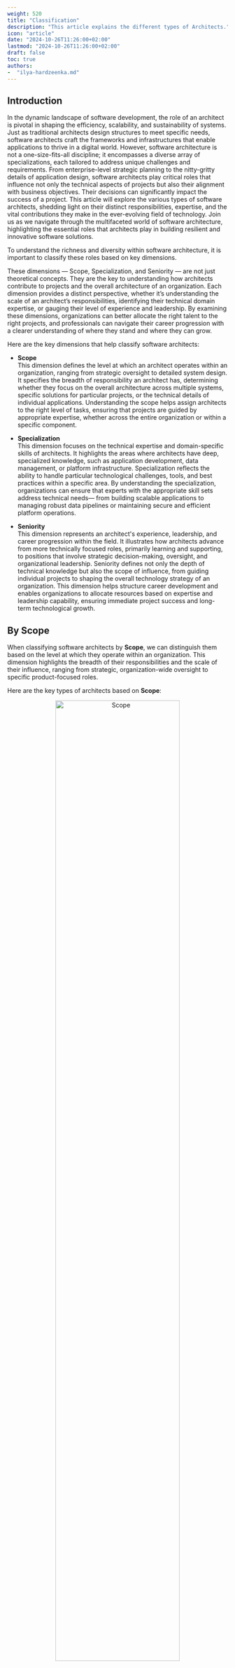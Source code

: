 ```yaml
---
weight: 520
title: "Classification"
description: "This article explains the different types of Architects."
icon: "article"
date: "2024-10-26T11:26:00+02:00"
lastmod: "2024-10-26T11:26:00+02:00"
draft: false
toc: true
authors:
-  "ilya-hardzeenka.md"
---
```

## Introduction

In the dynamic landscape of software development, the role of an architect is pivotal in shaping the efficiency, scalability, and sustainability of systems. Just as traditional architects design structures to meet specific needs, software architects craft the frameworks and infrastructures that enable applications to thrive in a digital world. However, software architecture is not a one-size-fits-all discipline; it encompasses a diverse array of specializations, each tailored to address unique challenges and requirements. From enterprise-level strategic planning to the nitty-gritty details of application design, software architects play critical roles that influence not only the technical aspects of projects but also their alignment with business objectives. Their decisions can significantly impact the success of a project. This article will explore the various types of software architects, shedding light on their distinct responsibilities, expertise, and the vital contributions they make in the ever-evolving field of technology. Join us as we navigate through the multifaceted world of software architecture, highlighting the essential roles that architects play in building resilient and innovative software solutions.

To understand the richness and diversity within software architecture, it is important to classify these roles based on key dimensions.

These dimensions — Scope, Specialization, and Seniority — are not just theoretical concepts. They are the key to understanding how architects contribute to projects and the overall architecture of an organization. Each dimension provides a distinct perspective, whether it’s understanding the scale of an architect’s responsibilities, identifying their technical domain expertise, or gauging their level of experience and leadership. By examining these dimensions, organizations can better allocate the right talent to the right projects, and professionals can navigate their career progression with a clearer understanding of where they stand and where they can grow.

Here are the key dimensions that help classify software architects:

* **Scope**\
  This dimension defines the level at which an architect operates within an organization, ranging from strategic oversight to detailed system design. It specifies the breadth of responsibility an architect has, determining whether they focus on the overall architecture across multiple systems, specific solutions for particular projects, or the technical details of individual applications. Understanding the scope helps assign architects to the right level of tasks, ensuring that projects are guided by appropriate expertise, whether across the entire organization or within a specific component.

* **Specialization**\
  This dimension focuses on the technical expertise and domain-specific skills of architects. It highlights the areas where architects have deep, specialized knowledge, such as application development, data management, or platform infrastructure. Specialization reflects the ability to handle particular technological challenges, tools, and best practices within a specific area. By understanding the specialization, organizations can ensure that experts with the appropriate skill sets address technical needs— from building scalable applications to managing robust data pipelines or maintaining secure and efficient platform operations.
  
* **Seniority**\
  This dimension represents an architect's experience, leadership, and career progression within the field. It illustrates how architects advance from more technically focused roles, primarily learning and supporting, to positions that involve strategic decision-making, oversight, and organizational leadership. Seniority defines not only the depth of technical knowledge but also the scope of influence, from guiding individual projects to shaping the overall technology strategy of an organization. This dimension helps structure career development and enables organizations to allocate resources based on expertise and leadership capability, ensuring immediate project success and long-term technological growth.

## By Scope

When classifying software architects by **Scope**, we can distinguish them based on the level at which they operate within an organization. This dimension highlights the breadth of their responsibilities and the scale of their influence, ranging from strategic, organization-wide oversight to specific product-focused roles.

Here are the key types of architects based on **Scope**:

<center>
   <img align="center" src="../../../images/role/classification.scope.drawio.png" alt="Scope" width="75%" height="75%"/>
</center>

### Enterprise

* **Focus:** Organization-Wide Strategy and Integration
* **Description:** Enterprise architects operate at the highest level within an organization’s IT structure. They are responsible for aligning technology initiatives with business strategies, ensuring that all systems across the enterprise work cohesively. Their role involves developing and maintaining an overarching architecture framework, setting standards, and creating technology roadmaps that guide the organization’s future development. They address large-scale issues such as technology integration, digital transformation, and long-term planning.
* **Key Contributions:**
  * **Strategic Alignment:** Define and communicate the vision for the organization’s technology landscape, ensuring it aligns with business goals.
  * **Technology Roadmaps:** Develop long-term plans that provide a clear path for evolving the technology ecosystem in a structured, efficient way.
  * **Standards and Governance:** Establish and enforce architectural standards to ensure consistency, security, and scalability across systems.
  * **Cross-Department Collaboration:** Work closely with leaders across various teams to align efforts, resolve technical conflicts, and ensure that technology investments are effectively utilized.

### Solution

* **Focus:** Product-Specific Solutions and Design
* **Description:** Solution architects are responsible for designing and implementing architecture for specific products. They ensure that the chosen architecture meets a particular product's functional and non-functional requirements while also fitting within the broader enterprise architecture. Solution architects bridge the gap between business needs and technical implementation, working closely with stakeholders to deliver effective, scalable, and efficient product solutions. Their scope is narrower than that of enterprise architects, but they still oversee multiple product or service components.
* **Key Contributions:**
  * **Solution Design:** Develop architectures that address the product specific needs, including functionality, scalability, security, and performance.
  * **Integration:** Ensure the product architecture integrates smoothly with existing systems, maintaining coherence within the organization’s technology ecosystem.
  * **Technical Leadership:** Provide direction to development teams, guiding the implementation of design patterns, frameworks, and technologies that best serve the product.
  * **Adaptability:** Respond to changing business requirements, refining solutions to accommodate evolving needs while minimizing disruptions.

### System

* **Focus:** Individual Systems and Component Design
* **Description:** System architects focus on the detailed design and architecture of specific systems or applications. They are responsible for defining the technical structure, components, and interactions within a single system, ensuring that it meets technical specifications, performance requirements, and integration needs. Their role is more hands-on and technical, often involving deep dives into code, frameworks, and tools to optimize system performance. System architects ensure the system functions reliably, is scalable, and can integrate seamlessly with other systems when needed.
* **Key Contributions:**
  * **Component Design:** Define how individual system components should be structured, including their interactions, dependencies, and integration points.
  * **System Optimization:** Focus on technical performance, scalability, and reliability, ensuring that the system can efficiently handle expected loads.
  * **Technical Guidance:** Work closely with developers to address technical challenges, troubleshoot issues, and implement solutions that adhere to architectural principles.
  * **Collaboration and Communication:** Ensure alignment between the system design and the broader product or enterprise architecture, collaborating with other architects and stakeholders to maintain consistency.

## By Specialization

When categorizing software architects by **Specialization**, we focus on their technical expertise in specific domains within software architecture. This dimension highlights the distinct areas where architects apply their deep knowledge, from designing user-facing applications to managing complex data systems and ensuring efficient platform operations. Here are the main types of architects based on **Specialization**:

<center>
   <img align="center" src="../../../images/role/classification.specialization.drawio.png" alt="Specialization" width="75%" height="75%"/>
</center>

### Application

* **Focus:** Frontend and Backend Systems, Software Applications
* **Description:** Application architects specialize in designing and overseeing the architecture of software applications, both on the front end (user interfaces) and the back end (server-side processing, databases). To create scalable, maintainable, high-performing software solutions, they work with modern development patterns like microservices, event-driven systems, and APIs. Their role involves defining the interactions between components, ensuring efficient data flows, and addressing user experience, performance, and security issues.
* **Key Responsibilities:**
  * **System Design:** Develop the architecture for applications, focusing on modularity, scalability, and maintainability.
  * **Technology Stack Selection:** Choose appropriate frameworks, languages, and tools that align with project requirements.
  * **Integration:** Ensure seamless integration between different parts of the application and with external systems and services.
  * **Performance Optimization:** Address performance bottlenecks and implement solutions to improve efficiency and user experience.

### Data

* **Focus:** Data Models, Pipelines, BI Analytics, Data Governance, Machine Learning
* **Description:** Data architects specialize in designing and managing an organization's data infrastructure. They are responsible for creating data models that structure data effectively, designing data pipelines for processing and analysis, and ensuring data governance practices are in place to maintain data quality, security, and compliance. Data architects help organizations leverage their data assets, enabling analytics, reporting, and data-driven decision-making. They also address issues related to data storage, integration, and accessibility across various platforms.
* **Key Responsibilities:**
  * **Data Modeling:** Develop logical and physical data models to organize data efficiently and facilitate easy access.
  * **Data Pipelines:** Design systems for data ingestion, transformation, and processing, ensuring data flows smoothly from source to destination.
  * **BI Analytics and Reporting:** Build architectures that support data analysis, reporting, and visualization to help derive insights from large datasets.
  * **Data Governance:** Implement practices to maintain data quality, security, and compliance across the organization’s data landscape.
* **Machine Learning (ML) architects**, a specialized type of data architect, are responsible for designing data processing systems that include machine learning models. They focus on implementing MLOps practices to build, deploy, and maintain ML models in production environments. ML architects ensure that these models are seamlessly integrated into data pipelines and are optimized for scalability, reliability, and operational efficiency. They collaborate with data scientists, engineers, and stakeholders to design workflows that support end-to-end machine learning lifecycle management, including continuous integration, automated retraining, and performance monitoring of ML systems.

### Platform

* **Focus:** DevOps, CloudOps, Infrastructure, CI/CD, Security
* **Description:** Platform architects are responsible for the infrastructure that supports software applications, ensuring that systems are scalable, reliable, and efficient. Their role encompasses areas like cloud infrastructure, networking, DevOps practices, or security. Platform architects design and maintain systems that enable continuous integration and continuous deployment (CI/CD), automate workflows, and ensure smooth operation of software environments. They also address critical issues like system reliability, disaster recovery, and compliance, ensuring that the platform supports the needs of development teams and end-users.
* **Key Responsibilities:**
  * **Infrastructure Design:** Develop scalable and resilient infrastructure architectures, often using cloud platforms (e.g., AWS, Azure, Google Cloud).
  * **CI/CD Pipelines:** Implement automated pipelines for building, testing, and deploying software, enabling efficient software delivery.
  * **DevOps Practices:** Integrate DevOps methodologies to enhance collaboration between development and operations, improve productivity, and minimize errors.
  * **Security and Compliance:** Ensure systems are secure and adhere to compliance standards, implementing security measures across the platform.

## By Seniority

When classifying software architects based on **Seniority**, we look at their level of experience, leadership responsibilities, and career progression. This dimension reflects how architects advance from more technically focused roles to strategic leadership positions that involve guiding teams and shaping the organization’s overall technology direction. Here are the key types of architects by **Seniority**:

<center>
   <img align="center" src="../../../images/role/classification.seniority.drawio.png" alt="Seniority" width="75%" height="75%"/>
</center>

### Associate / Junior

* **Experience Level:** Early-Career (Typically 3-5 years of experience in software development or related fields)
* **Description:** Associate architects are beginning their architecture careers. They focus on learning architectural principles and best practices while supporting more experienced architects on projects. Their responsibilities are usually more technical, involving hands-on work in system design, code reviews, and troubleshooting under the guidance of senior team members. This role is ideal for professionals transitioning from software development to architecture.
* **Key Responsibilities:**
  * Assist in designing and implementing smaller components or systems.
  * Contribute to technical documentation and architectural diagrams.
  * Collaborate with development teams to ensure architectural standards are followed.
  * Focus on learning and gaining experience in architectural design patterns and frameworks.

### Mid-Level

* **Experience Level:** Mid-Career (Typically 5-10 years of experience, including some experience in architecture roles)
* **Description:** Mid-level architects have gained solid experience in software development and architecture. They are responsible for designing and implementing the architecture for specific products or projects, ensuring technical solutions align with the overall strategy of the organization. They work more independently than junior architects, often leading smaller projects and mentoring less experienced team members.
* **Key Responsibilities:**
  * Design system architecture, including components, modules, and interfaces.
  * Lead the architecture of specific products or projects, making critical technical decisions.
  * Collaborate with stakeholders to gather requirements and ensure alignment between business needs and technical solutions.
  * Provide guidance and mentorship to junior developers or associate architects.

### Senior

* **Experience Level:** Advanced (10+ years of experience, with significant architecture experience)
* **Description:** Senior architects are experienced professionals who lead the architecture of complex systems or multiple projects. They have deep technical expertise and strategically make decisions on technology stacks, frameworks, and architectural patterns. Senior architects also provide technical leadership, establish best practices and standards, and often serve as a bridge between technical teams and business stakeholders.
* **Key Responsibilities:**
  * Oversee the architecture for complex systems, ensuring scalability, security, and performance.
  * Define and enforce architectural standards and best practices.
  * Collaborate with senior management to align technology initiatives with business goals.
  * Mentor mid-level architects, providing guidance on solving complex technical challenges.

### Lead / Principal

* **Experience Level:** Highly Experienced (Typically 12-15+ years of experience)
* **Description:** Lead or principal architects take on broad responsibilities, often overseeing multiple projects, teams, or domains within the organization. They provide strategic architectural direction, ensuring consistency and integration across different systems and projects. Their role involves high-level planning, technical decision-making, and collaboration with various teams to resolve complex issues and ensure cohesive system design. Principal architects also play a crucial role in driving the adoption of new technologies and methodologies across the organization.
* **Key Responsibilities:**
  * Define the architectural vision and strategy across teams or departments.
  * Coordinate efforts between multiple projects to maintain architectural consistency.
  * Act as a technical leader, helping to resolve the most challenging technical issues.
  * Work closely with senior management to shape the organization’s technology direction and roadmap.

### Chief

* **Experience Level:** Executive-Level (15-20+ years of experience, with extensive leadership background)
* **Description:** Chief architects or CTOs are at the top of the architectural hierarchy and responsible for setting the overall technology direction and vision for the organization. They oversee all aspects of the technology strategy, from infrastructure and platforms to application development and data systems. Their role involves long-term planning, strategic decision-making, and managing technology investments. Chief architects work closely with executive leadership to ensure the technology strategy aligns with business objectives, driving innovation and digital transformation across the organization.
* **Key Responsibilities:**
  * Define and drive the overall technology vision and strategy.
  * Make critical decisions on technology investments and architectural frameworks.
  * Lead and mentor the entire architecture team, fostering a culture of innovation.
  * Represent the organization’s technology capabilities to external stakeholders, partners, and clients.
  * Ensure all technology initiatives align with and support the broader business goals.

## Roles

A typical CTO organization consists of an Engineering Team, an Architecture Team, an Infrastructure Team, and a Technical Support Team. The architecture team is usually led by the chief architect, who manages other architects in the organization. Matrix structure is also possible when the direct manager is the Engineering Manager.

<center>
   <img align="center" src="../../../images/role/classification.roles.drawio.png" alt="Seniority" width="75%" height="75%"/>
</center>

### System Architect

A System Architect focuses on the detailed design and technical structure of individual systems or applications. They are responsible for defining the system's components, interactions, and integrations to ensure it meets technical specifications and performance requirements. System Architects work closely with developers, engineers, and other technical teams to oversee the implementation of their designs, making sure that the system is reliable, scalable, and can integrate seamlessly with other systems within the organization.

* **Specialization:** System Architects often have deep technical expertise beyond broad categories like Application, Data, or Platform. In the **Application** domain, they may specialize in areas such as Frontend development, Backend systems, or specific services or components. In the **Data** domain, their focus might be on Data Modeling, Data Engineering, or Business Intelligence systems. In the **Platform** domain, System Architects can specialize in areas like CI/CD pipelines, Cloud Infrastructure, Networking, Security, or Compliance. This level of specialization allows them to make precise, informed decisions tailored to the specific requirements and challenges of their domain.
* **Seniority:** System Architects can range from mid-level to senior positions, depending on the complexity of the systems they design. While the role can be an entry point for those transitioning from development roles, it often requires substantial hands-on experience with system design, troubleshooting, and integration. Senior System Architects lead complex projects, mentor technical teams, and ensure that the systems they design meet stringent technical standards and organizational requirements.

### Solution Architect

A Solution Architect is critical in bridging the gap between business needs and technical implementation. They work closely with product managers, project stakeholders, and technical teams to design and implement solutions that address specific business challenges. Their primary responsibility is translating functional and non-functional requirements into a coherent architecture, ensuring that the solution fits within the broader enterprise ecosystem and aligns with organizational goals.

* **Specialization:** Solution Architects often possess specialized technical expertise in a particular domain, such as application development, data systems, or cloud platforms. Their deep knowledge in these areas allows them to make informed decisions about the technology stack, integration patterns, and design frameworks required for effective solutions.
* **Seniority:** Solution Architects typically hold mid-to-senior level positions. While some may begin their journey in this role as they transition from technical development, the position generally requires a solid foundation of experience in software engineering or system design. Senior Solution Architects, in particular, are responsible for leading complex projects, guiding technical teams, and ensuring that solutions meet technical standards and business objectives.

### Enterprise Architect

An Enterprise Architect typically collaborates closely with business leaders, including Vice Presidents (VPs) and C-suite executives, to ensure the organization's technology aligns with its overall business strategy. Their primary responsibility is translating business objectives into technical frameworks while strategically shaping and influencing business directions.

* **Specialization:** Unlike other architects, Enterprise Architects rarely specialize in a single technical area. Instead, they need a broad understanding of various technologies without having deep expertise in each domain.
* **Seniority:** The role of an Enterprise Architect is inherently advanced and unsuited for junior professionals. Enterprise Architects are usually at the Senior or Lead level, possessing the experience and strategic acumen necessary to guide large-scale, organization-wide initiatives.

### Chief Architect / CTO

The Chief Architect or Chief Technology Officer (CTO) is an executive role that oversees and manages the organization’s overall technology strategy. Rather than being hands-on with architecture or system design, the CTO’s primary responsibility is to lead and coordinate a team of architects and engineering managers, ensuring that technical teams are aligned with the business’s strategic goals. They play a crucial role in guiding technology initiatives, driving innovation, and making high-level decisions on technology investments while fostering collaboration across departments to ensure seamless integration of technological solutions.

* **Specialization:** The role of a CTO requires broad, cross-functional knowledge across various technology domains rather than deep expertise in a single area. While not necessarily specializing in one technical discipline, the CTO must understand applications, data systems, platform infrastructure, and security at a high level. This wide-ranging understanding allows them to oversee diverse technical teams and make informed decisions about how different technology areas come together to support business objectives.
* **Seniority:** Positioned at the executive level, the CTO manages senior architects, engineering managers, and other technical leaders, guiding them in executing the company’s technology vision. Typically, the role is held by professionals with extensive experience (15-20+ years) in technical and leadership capacities. A successful CTO brings strategic thinking, strong managerial skills, and the ability to inspire and mentor their teams. Their background often includes progressing through various levels of technical leadership, such as Senior Architect or Solution Architect, before moving into a role emphasizing management, coordination, and strategic oversight across the entire technology organization.

## Recommended Reading

#### Articles

* Red Hat. (n.d.). *[What Type of IT Architect Are You?](https://www.redhat.com/architect/what-type-it-architect-are-you)*
  The article outlines IT architect roles, including application, data, integration, and infrastructure architects. It explains their key responsibilities, areas of focus, and how each role contributes to the overall IT strategy, helping professionals align their skills with organizational needs.
* Scaled Agile, Inc. (n.d.). *[System Architect.](https://scaledagileframework.com/system-architect/)*
  The Scaled Agile article *System Architect* defines the role of a System Architect within an Agile framework, focusing on their responsibilities in designing and maintaining the architecture of specific systems. It emphasizes their role in ensuring system integrity, scalability, and alignment with business requirements. The article also highlights how System Architects collaborate with teams to guide technical decisions, manage technical debt, and facilitate the integration of new features.
* Scaled Agile, Inc. (n.d.). *[Solution Architect.](https://scaledagileframework.com/solution-architect/)*
  The Scaled Agile article *Solution Architect* outlines the role of a Solution Architect in Agile environments, emphasizing their responsibility for designing and implementing architecture for complex solutions that span multiple systems. It highlights their role in ensuring solution scalability, performance, and alignment with business goals while facilitating collaboration between technical teams and stakeholders to deliver integrated, effective solutions.
* Scaled Agile, Inc. (n.d.). *[Enterprise Architect.](https://scaledagileframework.com/enterprise-architect/)*
  The Scaled Agile article *Enterprise Architect* describes the role of an Enterprise Architect within an Agile framework, focusing on their responsibility to align technology strategies with business objectives across the organization. It highlights their role in guiding long-term technical vision, setting architectural standards, and facilitating the integration of various solutions and systems. The article also emphasizes collaboration with other architects and leadership to ensure coherent, scalable, and strategic technology decisions.

#### Books

* Richards, M., & Ford, N. (2020). *[Fundamentals of Software Architecture: An Engineering Approach](https://www.oreilly.com/library/view/fundamentals-of-software/9781492043447/)* . O'Reilly Media.
  * **Chapter 19: Architecture Decisions**\
    It highlights the importance of documenting architecture decisions using Architecture Decision Records (ADRs). It emphasizes balancing trade-offs, managing constraints, and avoiding anti-patterns like decision paralysis. A structured decision-making process ensures well-informed, adaptable choices that support long-term system goals.
* Rozanski, N., & Woods, E. (2011). *[Software systems architecture: Working with stakeholders using viewpoints and perspectives](https://www.viewpoints-and-perspectives.info/home/book/)* . Addison-Wesley.
  * **Chapter 5: The Role of the Software Architect**\
    The chapter defines the software architect's role in designing the system’s overall structure, ensuring it aligns with business goals and meets functional and non-functional requirements. Architects engage stakeholders, create architecture descriptions, and guide development teams, balancing technical trade-offs and focusing on quality attributes like scalability and security. Success in this role requires a blend of technical expertise, strategic thinking, and effective communication.
* Richter, G. (2020). *[The software architect elevator: Redefining the architect's role in the digital enterprise](https://architectelevator.com/book/)* . Addison-Wesley Professional.
  * **Part I: Architects**\
    Part I emphasizes the architect's role as a connector who navigates between technical and business levels within an organization. Architects must blend technical expertise, organizational influence, and leadership skills to effectively align IT systems with business strategies. They play multiple roles, such as planners, guides, and leaders, to drive innovation and ensure systems are designed to adapt to change.
